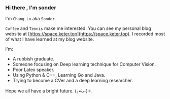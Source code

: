 ### Hi there , I'm sonder

I'm `Chang Lu` aka `Sonder`  

`Coffee` and `Tennis` make me interested. You can see my personal blog website at [https://space.keter.top](https://space.keter.top). I recorded most of what I have learned at my blog website.

I'm:

- A rubbish graduate.
- Someone focusing on Deep learning technique for Computer Vision.
- Poor Latex speaker.
- Using Python & C++, Learning Go and Java.
- Trying to become a CVer and a deep learning researcher.

Hope we all have a bright future. (｡•̀ᴗ-)✧.

 
